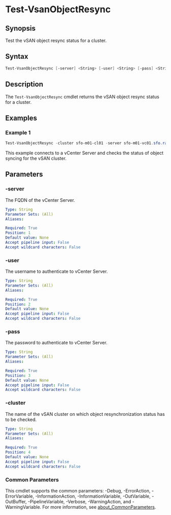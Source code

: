 # Test-VsanObjectResync

## Synopsis

Test the vSAN object resync status for a cluster.

## Syntax

```powershell
Test-VsanObjectResync [-server] <String> [-user] <String> [-pass] <String> [-cluster] <String> [<CommonParameters>]
```

## Description

The `Test-VsanObjectResync` cmdlet returns the vSAN object resync status for a cluster.

## Examples

### Example 1

```powershell
Test-VsanObjectResync -cluster sfo-m01-cl01 -server sfo-m01-vc01.sfo.rainpole.io -user administrator@vsphere.local -pass VMw@re1!
```

This example connects to a vCenter Server and checks the status of object syncing for the vSAN cluster.

## Parameters

### -server

The FQDN of the vCenter Server.

```yaml
Type: String
Parameter Sets: (All)
Aliases:

Required: True
Position: 1
Default value: None
Accept pipeline input: False
Accept wildcard characters: False
```

### -user

The username to authenticate to vCenter Server.

```yaml
Type: String
Parameter Sets: (All)
Aliases:

Required: True
Position: 2
Default value: None
Accept pipeline input: False
Accept wildcard characters: False
```

### -pass

The password to authenticate to vCenter Server.

```yaml
Type: String
Parameter Sets: (All)
Aliases:

Required: True
Position: 3
Default value: None
Accept pipeline input: False
Accept wildcard characters: False
```

### -cluster

The name of the vSAN cluster on which object resynchronization status has to be checked.

```yaml
Type: String
Parameter Sets: (All)
Aliases:

Required: True
Position: 4
Default value: None
Accept pipeline input: False
Accept wildcard characters: False
```

### Common Parameters

This cmdlet supports the common parameters: -Debug, -ErrorAction, -ErrorVariable, -InformationAction, -InformationVariable, -OutVariable, -OutBuffer, -PipelineVariable, -Verbose, -WarningAction, and -WarningVariable. For more information, see [about_CommonParameters](http://go.microsoft.com/fwlink/?LinkID=113216).
